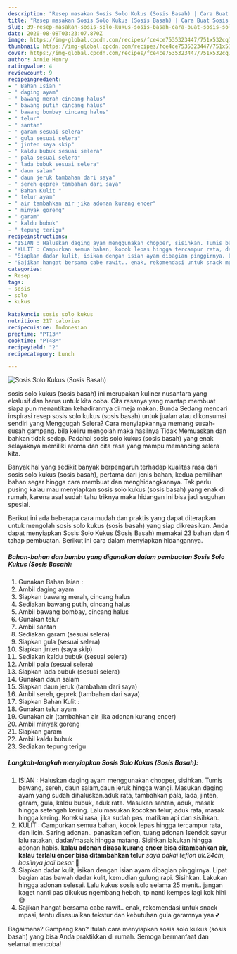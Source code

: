 ```yaml
---
description: "Resep masakan Sosis Solo Kukus (Sosis Basah) | Cara Buat Sosis Solo Kukus (Sosis Basah) Yang Mudah Dan Praktis"
title: "Resep masakan Sosis Solo Kukus (Sosis Basah) | Cara Buat Sosis Solo Kukus (Sosis Basah) Yang Mudah Dan Praktis"
slug: 39-resep-masakan-sosis-solo-kukus-sosis-basah-cara-buat-sosis-solo-kukus-sosis-basah-yang-mudah-dan-praktis
date: 2020-08-08T03:23:07.870Z
image: https://img-global.cpcdn.com/recipes/fce4ce7535323447/751x532cq70/sosis-solo-kukus-sosis-basah-foto-resep-utama.jpg
thumbnail: https://img-global.cpcdn.com/recipes/fce4ce7535323447/751x532cq70/sosis-solo-kukus-sosis-basah-foto-resep-utama.jpg
cover: https://img-global.cpcdn.com/recipes/fce4ce7535323447/751x532cq70/sosis-solo-kukus-sosis-basah-foto-resep-utama.jpg
author: Annie Henry
ratingvalue: 4
reviewcount: 9
recipeingredient:
- " Bahan Isian "
- " daging ayam"
- " bawang merah cincang halus"
- " bawang putih cincang halus"
- " bawang bombay cincang halus"
- " telur"
- " santan"
- " garam sesuai selera"
- " gula sesuai selera"
- " jinten saya skip"
- " kaldu bubuk sesuai selera"
- " pala sesuai selera"
- " lada bubuk sesuai selera"
- " daun salam"
- " daun jeruk tambahan dari saya"
- " sereh geprek tambahan dari saya"
- " Bahan Kulit "
- " telur ayam"
- " air tambahkan air jika adonan kurang encer"
- " minyak goreng"
- " garam"
- " kaldu bubuk"
- " tepung terigu"
recipeinstructions:
- "ISIAN : Haluskan daging ayam menggunakan chopper, sisihkan. Tumis bawang, sereh, daun salam,daun jeruk hingga wangi. Masukan daging ayam yang sudah dihaluskan.aduk rata, tambahkan pala, lada, jinten, garam, gula, kaldu bubuk, aduk rata. Masukan santan, aduk, masak hingga setengah kering. Lalu masukan kocokan telur, aduk rata, masak hingga kering. Koreksi rasa, jika sudah pas, matikan api dan sisihkan."
- "KULIT : Campurkan semua bahan, kocok lepas hingga tercampur rata, dan licin. Saring adonan.. panaskan teflon, tuang adonan 1sendok sayur lalu ratakan, dadar/masak hingga matang. Sisihkan.lakukan hingga adonan habis. **kalau adonan dirasa kurang encer bisa ditambahkan air, kalau terlalu encer bisa ditambahkan telur** *saya pakai teflon uk.24cm, hasilnya jadi besar* 🙈"
- "Siapkan dadar kulit, isikan dengan isian ayam dibagian pinggirnya. Lipat bagian atas bawah dadar kulit, kemudian gulung rapi. Sisihkan. Lakukan hingga adonan selesai. Lalu kukus sosis solo selama 25 menit.. jangan kaget nanti pas dikukus ngembang heboh, tp nanti kempes lagi kok hihi 😅"
- "Sajikan hangat bersama cabe rawit.. enak, rekomendasi untuk snack mpasi, tentu disesuaikan tekstur dan kebutuhan gula garamnya yaa 💕"
categories:
- Resep
tags:
- sosis
- solo
- kukus

katakunci: sosis solo kukus 
nutrition: 217 calories
recipecuisine: Indonesian
preptime: "PT13M"
cooktime: "PT48M"
recipeyield: "2"
recipecategory: Lunch

---
```



![Sosis Solo Kukus (Sosis Basah)](https://img-global.cpcdn.com/recipes/fce4ce7535323447/751x532cq70/sosis-solo-kukus-sosis-basah-foto-resep-utama.jpg)


sosis solo kukus (sosis basah) ini merupakan kuliner nusantara yang ekslusif dan harus untuk kita coba. Cita rasanya yang mantap membuat siapa pun menantikan kehadirannya di meja makan.
Bunda Sedang mencari inspirasi resep sosis solo kukus (sosis basah) untuk jualan atau dikonsumsi sendiri yang Menggugah Selera? Cara menyiapkannya memang susah-susah gampang. bila keliru mengolah maka hasilnya Tidak Memuaskan dan bahkan tidak sedap. Padahal sosis solo kukus (sosis basah) yang enak selayaknya memiliki aroma dan cita rasa yang mampu memancing selera kita.



Banyak hal yang sedikit banyak berpengaruh terhadap kualitas rasa dari sosis solo kukus (sosis basah), pertama dari jenis bahan, kedua pemilihan bahan segar hingga cara membuat dan menghidangkannya. Tak perlu pusing kalau mau menyiapkan sosis solo kukus (sosis basah) yang enak di rumah, karena asal sudah tahu triknya maka hidangan ini bisa jadi suguhan spesial.


Berikut ini ada beberapa cara mudah dan praktis yang dapat diterapkan untuk mengolah sosis solo kukus (sosis basah) yang siap dikreasikan. Anda dapat menyiapkan Sosis Solo Kukus (Sosis Basah) memakai 23 bahan dan 4 tahap pembuatan. Berikut ini cara dalam menyiapkan hidangannya.

<!--inarticleads1-->

##### Bahan-bahan dan bumbu yang digunakan dalam pembuatan Sosis Solo Kukus (Sosis Basah):

1. Gunakan  Bahan Isian :
1. Ambil  daging ayam
1. Siapkan  bawang merah, cincang halus
1. Sediakan  bawang putih, cincang halus
1. Ambil  bawang bombay, cincang halus
1. Gunakan  telur
1. Ambil  santan
1. Sediakan  garam (sesuai selera)
1. Siapkan  gula (sesuai selera)
1. Siapkan  jinten (saya skip)
1. Sediakan  kaldu bubuk (sesuai selera)
1. Ambil  pala (sesuai selera)
1. Siapkan  lada bubuk (sesuai selera)
1. Gunakan  daun salam
1. Siapkan  daun jeruk (tambahan dari saya)
1. Ambil  sereh, geprek (tambahan dari saya)
1. Siapkan  Bahan Kulit :
1. Gunakan  telur ayam
1. Gunakan  air (tambahkan air jika adonan kurang encer)
1. Ambil  minyak goreng
1. Siapkan  garam
1. Ambil  kaldu bubuk
1. Sediakan  tepung terigu




<!--inarticleads2-->

##### Langkah-langkah menyiapkan Sosis Solo Kukus (Sosis Basah):

1. ISIAN : Haluskan daging ayam menggunakan chopper, sisihkan. Tumis bawang, sereh, daun salam,daun jeruk hingga wangi. Masukan daging ayam yang sudah dihaluskan.aduk rata, tambahkan pala, lada, jinten, garam, gula, kaldu bubuk, aduk rata. Masukan santan, aduk, masak hingga setengah kering. Lalu masukan kocokan telur, aduk rata, masak hingga kering. Koreksi rasa, jika sudah pas, matikan api dan sisihkan.
1. KULIT : Campurkan semua bahan, kocok lepas hingga tercampur rata, dan licin. Saring adonan.. panaskan teflon, tuang adonan 1sendok sayur lalu ratakan, dadar/masak hingga matang. Sisihkan.lakukan hingga adonan habis. **kalau adonan dirasa kurang encer bisa ditambahkan air, kalau terlalu encer bisa ditambahkan telur** *saya pakai teflon uk.24cm, hasilnya jadi besar* 🙈
1. Siapkan dadar kulit, isikan dengan isian ayam dibagian pinggirnya. Lipat bagian atas bawah dadar kulit, kemudian gulung rapi. Sisihkan. Lakukan hingga adonan selesai. Lalu kukus sosis solo selama 25 menit.. jangan kaget nanti pas dikukus ngembang heboh, tp nanti kempes lagi kok hihi 😅
1. Sajikan hangat bersama cabe rawit.. enak, rekomendasi untuk snack mpasi, tentu disesuaikan tekstur dan kebutuhan gula garamnya yaa 💕




Bagaimana? Gampang kan? Itulah cara menyiapkan sosis solo kukus (sosis basah) yang bisa Anda praktikkan di rumah. Semoga bermanfaat dan selamat mencoba!
